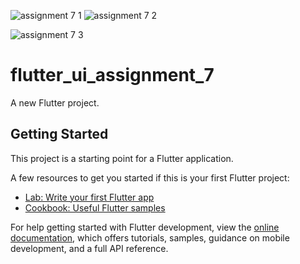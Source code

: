 ![assignment 7 1](https://github.com/moniruzzaman76/Flutter-Assignments/assets/107347380/51320836-ab1d-4142-a5c5-a73f54c70fe4)
![assignment 7 2](https://github.com/moniruzzaman76/Flutter-Assignments/assets/107347380/38c9fd9a-22b5-4fa2-9115-fbe109fa4cae)



![assignment 7 3](https://github.com/moniruzzaman76/Flutter-Assignments/assets/107347380/28a6e0bd-40b8-4dc1-8b76-f365c088bd48)





# flutter_ui_assignment_7

A new Flutter project.

## Getting Started

This project is a starting point for a Flutter application.

A few resources to get you started if this is your first Flutter project:

- [Lab: Write your first Flutter app](https://docs.flutter.dev/get-started/codelab)
- [Cookbook: Useful Flutter samples](https://docs.flutter.dev/cookbook)

For help getting started with Flutter development, view the
[online documentation](https://docs.flutter.dev/), which offers tutorials,
samples, guidance on mobile development, and a full API reference.
